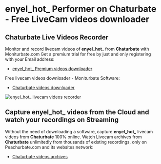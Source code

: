 # enyel_hot_ Performer on Chaturbate - Free LiveCam videos downloader

## Chaturbate Live Videos Recorder

Monitor and record livecam videos of **enyel_hot_** from **Chaturbate** with Moniturbate.com
Get a premium trial for free by just and only registering with your Email address:
* [enyel_hot_ Premium videos downloader](https://moniturbate.com/request-demo-licence-key.html)

Free livecam videos downloader - Moniturbate Software:
* [Chaturbate videos downloader](https://moniturbate.com/moniturbate-download-software.html)

![enyel_hot_ livecam videos recorder](https://peachurnet.com/templates/moniturbate-software.png)


## Capture enyel_hot_ videos from the Cloud and watch your recordings on Streaming

Without the need of downloading a software, capture **enyel_hot_** livecam videos from **Chaturbate** 100% online.
Watch Livecam archives from **Chaturbate** unlimitedly from thousands of existing recordings, only on Peachurbate.com and its websites network:
* [Chaturbate videos archives](https://peachurnet.com/)
